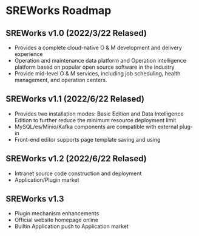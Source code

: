 # SREWorks Roadmap

## SREWorks v1.0 (2022/3/22 Relased)

- Provides a complete cloud-native O & M development and delivery experience
- Operation and maintenance data platform and Operation intelligence platform based on popular open source software in the industry
- Provide mid-level O & M services, including job scheduling, health management, and operation centers.

## SREWorks v1.1 (2022/6/22 Relased)

- Provides two installation modes: Basic Edition and Data Intelligence Edition to further reduce the minimum resource deployment limit
- MySQL/es/Minio/Kafka components are compatible with external plug-in
- Front-end editor supports page template saving and using

## SREWorks v1.2 (2022/6/22 Relased)

- Intranet source code construction and deployment
- Application/Plugin market

## SREWorks v1.3 

- Plugin mechanism enhancements
- Official website homepage online
- Builtin Application push to Application market
